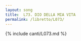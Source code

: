 ```yaml
---
layout: song
title:  L73. DIO DELLA MIA VITA
permalink: /libretto/L073/
---
```

{% include canti/L073.md %}   